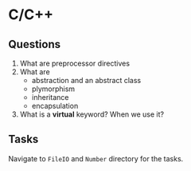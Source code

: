 # C/C++
## Questions
1. What are preprocessor directives
1. What are
   * abstraction and an abstract class
   * plymorphism
   * inheritance
   * encapsulation
1. What is a **virtual** keyword? When we use it?

## Tasks
Navigate to `FileIO` and `Number` directory for the tasks.
